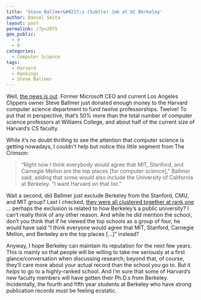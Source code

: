 ```yaml
---
title: 'Steve Ballmer&#8217;s (Subtle) Jab at UC Berkeley'
author: Daniel Seita
layout: post
permalink: /?p=2075
geo_public:
  - 0
  - 0
categories:
  - Computer Science
tags:
  - Harvard
  - Rankings
  - Steve Ballmer
---
```

Well, [the news is out][1]. Former Microsoft CEO and current Los Angeles Clippers owner Steve Ballmer just donated enough money to the Harvard computer science department to fund *twelve* professorships. Twelve! To put that in perspective, that&#8217;s 50% more than the total number of computer science professors at Williams College, and about half of the current size of Harvard&#8217;s CS faculty.

While it&#8217;s no doubt thrilling to see the attention that computer science is getting nowadays, I couldn&#8217;t help but notice this little segment from The Crimson:

> “Right now I think everybody would agree that MIT, Stanford, and Carnegie Mellon are the top places [for computer science],” Ballmer said, adding that some would also include the University of California at Berkeley. “I want Harvard on that list.”

Wait a second, did Ballmer just exclude Berkeley from the Stanford, CMU, and MIT group? Last I checked, [they were all clustered together at rank one][2] &#8230; perhaps the exclusion is related to how Berkeley&#8217;s a public university? I can&#8217;t really think of any other reason. And while he *did* mention the school, don&#8217;t you think that if he viewed the top schools as a group of four, he would have said &#8220;I think everyone would agree that MIT, Stanford, Carnegie Mellon, and Berkeley are the top places [&#8230;]&#8221; instead?

Anyway, I hope Berkeley can maintain its reputation for the next few years. This is mainly so that people will be willing to take me seriously at a first glance/conversation when discussing research; beyond that, of course, they&#8217;ll care more about your actual record than the school you go to. But it *helps* to go to a highly-ranked school. And I&#8217;m sure that some of Harvard&#8217;s new faculty members will have gotten their Ph.D.s from Berkeley. Incidentally, the fourth and fifth year students at Berkeley who have strong publication records must be feeling ecstatic.

 [1]: http://www.thecrimson.com/article/2014/11/13/ballmer-computer-science-gift/
 [2]: http://seitad.wordpress.com/2014/03/19/the-2013-turing-award-and-the-2014-computer-science-ph-d-rankings/